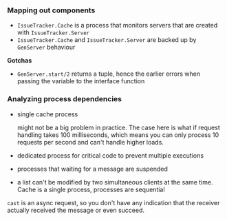 ### Mapping out components

- ```IssueTracker.Cache``` is a process that monitors servers that are created
  with ```IssueTracker.Server```
- ```IssueTracker.Cache``` and ```IssueTracker.Server``` are backed up by
  ```GenServer``` behaviour

**Gotchas**
- ```GenServer.start/2``` returns a tuple, hence the earlier errors when passing
  the variable to the interface function

### Analyzing process dependencies
- single cache process

  might not be a big problem in practice. The case here is what if
  request handling takes 100 milliseconds, which means you can only
  process 10 requests per second and can't handle higher loads.

- dedicated process for critical code to prevent multiple executions

- processes that waiting for a message are suspended

- a list can't be modified by two simultaneous clients at the same
  time. Cache is a single process, processes are sequential

```cast``` is an async request, so you don't have any indication that the receiver actually received the message or even succeed.
